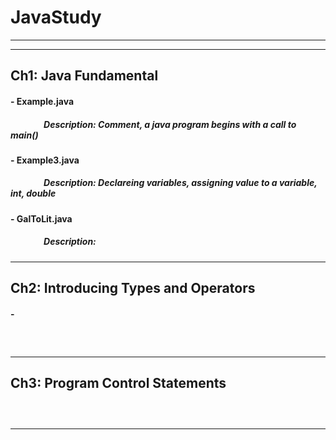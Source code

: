 # JavaStudy
<hr/>
<hr/>

## Ch1: Java Fundamental
#### - Example.java
##### &nbsp; &nbsp; &nbsp; &nbsp; &nbsp; &nbsp; &nbsp; &nbsp; Description: Comment, a java program begins with a call to main() 

#### - Example3.java
##### &nbsp; &nbsp; &nbsp; &nbsp; &nbsp; &nbsp; &nbsp; &nbsp; Description: Declareing variables, assigning value to a variable, int, double 

#### - GalToLit.java
##### &nbsp; &nbsp; &nbsp; &nbsp; &nbsp; &nbsp; &nbsp; &nbsp; Description: 
<hr/>

## Ch2: Introducing Types and Operators
#### - 
##### &nbsp; &nbsp; &nbsp; &nbsp; &nbsp; &nbsp; &nbsp; &nbsp; 

<hr/>

## Ch3: Program Control Statements
####
##### &nbsp; &nbsp; &nbsp; &nbsp; &nbsp; &nbsp; &nbsp; &nbsp; 

<hr/>
